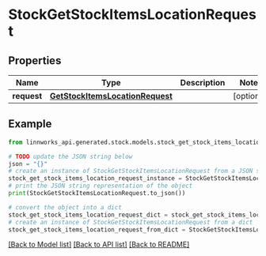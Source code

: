 # StockGetStockItemsLocationRequest


## Properties

Name | Type | Description | Notes
------------ | ------------- | ------------- | -------------
**request** | [**GetStockItemsLocationRequest**](GetStockItemsLocationRequest.md) |  | [optional] 

## Example

```python
from linnworks_api.generated.stock.models.stock_get_stock_items_location_request import StockGetStockItemsLocationRequest

# TODO update the JSON string below
json = "{}"
# create an instance of StockGetStockItemsLocationRequest from a JSON string
stock_get_stock_items_location_request_instance = StockGetStockItemsLocationRequest.from_json(json)
# print the JSON string representation of the object
print(StockGetStockItemsLocationRequest.to_json())

# convert the object into a dict
stock_get_stock_items_location_request_dict = stock_get_stock_items_location_request_instance.to_dict()
# create an instance of StockGetStockItemsLocationRequest from a dict
stock_get_stock_items_location_request_from_dict = StockGetStockItemsLocationRequest.from_dict(stock_get_stock_items_location_request_dict)
```
[[Back to Model list]](../README.md#documentation-for-models) [[Back to API list]](../README.md#documentation-for-api-endpoints) [[Back to README]](../README.md)


